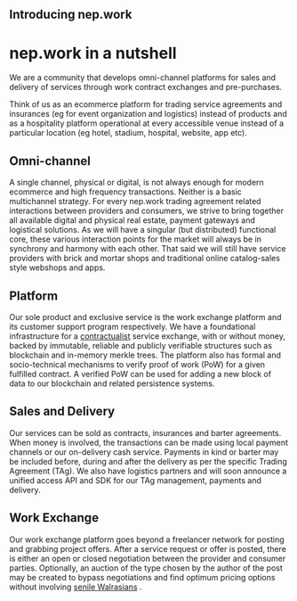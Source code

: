 ## Introducing nep.work

# nep.work in a nutshell

We are a community that develops omni-channel platforms for sales and delivery of services through work contract exchanges and pre-purchases. 

Think of us as an ecommerce platform for trading service agreements and insurances (eg for event organization and logistics) instead of products and as a hospitality platform operational at every accessible venue instead of a particular location (eg hotel, stadium, hospital, website, app etc).

## Omni-channel

A single channel, physical or digital, is not always enough for modern ecommerce and high frequency transactions. Neither is a basic multichannel strategy. For every nep.work trading agreement related interactions between providers and consumers, we strive to bring together all available digital and physical real estate, payment gateways and logistical solutions. As we will have a singular (but distributed) functional core, these various interaction points for the market will always be in synchrony and harmony with each other. That said we will still have service providers with brick and mortar shops and traditional online catalog-sales style webshops and apps.

## Platform

Our sole product and exclusive service is the work exchange platform and its customer support program respectively. We have a foundational infrastructure for a  [contractualist](https://plato.stanford.edu/entries/contractualism/)  service exchange, with or without money, backed by immutable, reliable and publicly verifiable structures such as blockchain and in-memory merkle trees. The platform also has formal and socio-technical mechanisms to verify proof of work (PoW) for a given fulfilled contract. A verified PoW can be used for adding a new block of data to our blockchain and related persistence systems.

## Sales and Delivery

Our services can be sold as contracts, insurances and barter agreements. When money is involved, the transactions can be made using local payment channels or our on-delivery cash service. Payments in kind or barter may be included before, during and after the delivery as per the specific Trading Agreement (TAg). We also have logistics partners and will soon announce a unified access API and SDK for our TAg management, payments and delivery. 

## Work Exchange

Our work exchange platform goes beyond a freelancer network for posting and grabbing project offers. After a service request or offer is posted, there is either an open or closed negotiation between the provider and consumer parties. Optionally, an auction of the type chosen by the author of the post may be created to bypass negotiations and find optimum pricing options without involving  [senile Walrasians](https://www.econlib.org/archives/2010/09/the_senile_walr.html) .